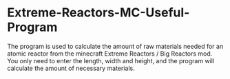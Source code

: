 # Extreme-Reactors-MC-Useful-Program
The program is used to calculate the amount of raw materials needed for an atomic reactor from the minecraft Extreme Reactors / Big Reactors mod. You only need to enter the length, width and height, and the program will calculate the amount of necessary materials.
